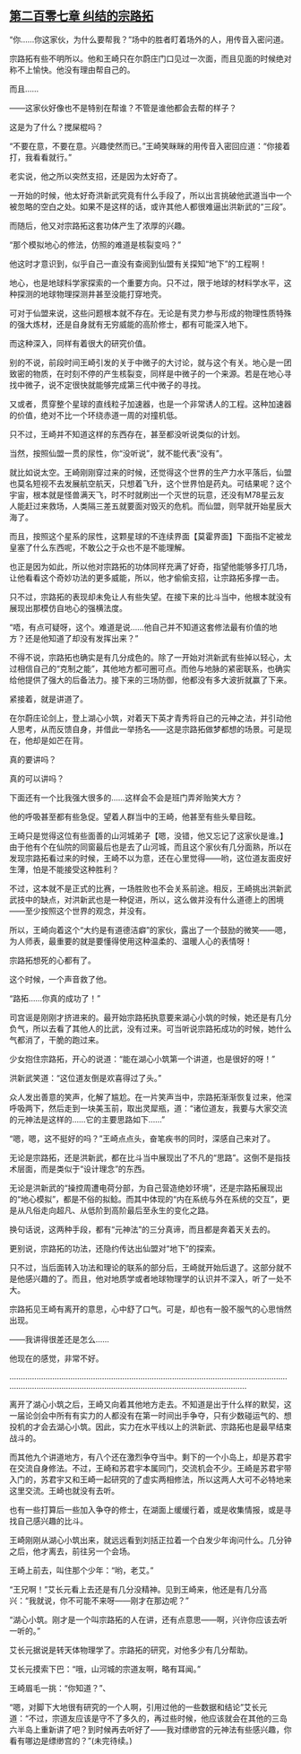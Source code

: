 ## [第二百零七章 纠结的宗路拓](https://www.xxbiquge.com/11_11207/9170637.html)


  “你……你这家伙，为什么要帮我？”场中的胜者盯着场外的人，用传音入密问道。

  宗路拓有些不明所以。他和王崎只在尔蔚庄门口见过一次面，而且见面的时候绝对称不上愉快。他没有理由帮自己的。

  而且……

  ——这家伙好像也不是特别在帮谁？不管是谁他都会去帮的样子？

  这是为了什么？搅屎棍吗？

  “不要在意，不要在意。兴趣使然而已。”王崎笑眯眯的用传音入密回应道：“你接着打，我看看就行。”

  老实说，他之所以突然支招，还是因为太好奇了。

  一开始的时候，他太好奇洪新武究竟有什么手段了，所以出言挑破他武道当中一个被忽略的空白之处。如果不是这样的话，或许其他人都很难逼出洪新武的“三段”。

  而随后，他又对宗路拓这套功体产生了浓厚的兴趣。

  “那个模拟地心的修法，仿照的难道是核裂变吗？”

  他这时才意识到，似乎自己一直没有查阅到仙盟有关探知“地下”的工程啊！

  地心，也是地球科学家探索的一个重要方向。只不过，限于地球的材料学水平，这种探测的地球物理探测井甚至没能打穿地壳。

  可对于仙盟来说，这些问题根本就不存在。无论是有灵力参与形成的物理性质特殊的强大炼材，还是自身就有无穷威能的高阶修士，都有可能深入地下。

  而这种深入，同样有着很大的研究价值。

  别的不说，前段时间王崎引发的关于中微子的大讨论，就与这个有关。地心是一团致密的物质，在时刻不停的产生核裂变，同样是中微子的一个来源。若是在地心寻找中微子，说不定很快就能够完成第三代中微子的寻找。

  又或者，贯穿整个星球的直线粒子加速器，也是一个非常诱人的工程。这种加速器的价值，绝对不比一个环绕赤道一周的对撞机低。

  只不过，王崎并不知道这样的东西存在，甚至都没听说类似的计划。

  当然，按照仙盟一贯的尿性，你“没听说”，就不能代表“没有”。

  就比如说太空。王崎刚刚穿过来的时候，还觉得这个世界的生产力水平落后，仙盟也莫名短视不去发展航空航天，只想着飞升，这个世界怕是药丸。可结果呢？这个宇宙，根本就是怪兽满天飞，时不时就刷出一个灭世的玩意，还没有M78星云友人能赶过来救场，人类隔三差五就要面对毁灭的危机。而仙盟，则早就开始星辰大海了。

  而且，按照这个星系的尿性，这颗星球的不连续界面【莫霍界面】下面指不定被龙皇塞了什么东西呢，不敢公之于众也不是不能理解。

  也正是因为如此，所以他对宗路拓的功体同样充满了好奇，指望他能够多打几场，让他看看这个奇妙功法的更多威能，所以，他才偷偷支招，让宗路拓多撑一击。

  只不过，宗路拓的表现却未免让人有些失望。在接下来的比斗当中，他根本就没有展现出那模仿自地心的强横法度。

  “唔，有点可疑呀，这个。难道是说……他自己并不知道这套修法最有价值的地方？还是他知道了却没有发挥出来？”

  不得不说，宗路拓也确实是有几分成色的。除了一开始对洪新武有些掉以轻心，太过相信自己的“克制之能”，其他地方都可圈可点。而他与地脉的紧密联系，也确实给他提供了强大的后备法力。接下来的三场防御，他都没有多大波折就赢了下来。

  紧接着，就是讲道了。

  在尔蔚庄论剑上，登上湖心小筑，对着天下英才青秀将自己的元神之法，并引动他人思考，从而反馈自身，并借此一举扬名——这是宗路拓做梦都想的场景。可是现在，他却是如芒在背。

  真的要讲吗？

  真的可以讲吗？

  下面还有一个比我强大很多的……这样会不会是班门弄斧贻笑大方？

  他的呼吸甚至都有些急促。望着人群当中的王崎，他甚至有些头晕目眩。

  王崎只是觉得这位有些面善的山河城弟子【嗯，没错，他又忘记了这家伙是谁。】由于他有个在仙院的同窗最后也是去了山河城，而且这个家伙有几分面熟，所以在发现宗路拓看过来的时候，王崎不以为意，还在心里觉得——哟，这位道友面皮好生薄，怕是不能接受这种胜利？

  不过，这本就不是正式的比赛，一场胜败也不会关系前途。相反，王崎挑出洪新武武技中的缺点，对洪新武也是一种促进，所以，这么做并没有什么道德上的困境——至少按照这个世界的观念，并没有。

  所以，王崎向着这个“大约是有道德洁癖”的家伙，露出了一个鼓励的微笑——嗯，为人师表，最重要的就是要懂得使用这种温柔的、温暖人心的表情呀！

  宗路拓想死的心都有了。

  这个时候，一个声音救了他。

  “路拓……你真的成功了！”

  司宫谣是刚刚才挤进来的。最开始宗路拓执意要来湖心小筑的时候，她还是有几分负气，所以去看了其他人的比武，没有过来。可当听说宗路拓成功的时候，她什么气都消了，干脆的跑过来。

  少女抱住宗路拓，开心的说道：“能在湖心小筑第一个讲道，也是很好的呀！”

  洪新武笑道：“这位道友倒是欢喜得过了头。”

  众人发出善意的笑声，化解了尴尬。在一片笑声当中，宗路拓渐渐恢复过来，他深呼吸两下，然后走到一块美玉前，取出灵犀瓶，道：“诸位道友，我要与大家交流的元神法是这样的……它的主要思路如下……”

  “嗯，嗯，这不挺好的吗？”王崎点点头，奋笔疾书的同时，深感自己来对了。

  无论是宗路拓，还是洪新武，都在比斗当中展现出了不凡的“思路”。这倒不是指技术层面，而是类似于“设计理念”的东西。

  无论是洪新武的“操控周遭电荷分部，为自己营造绝妙环境”，还是宗路拓展现出的“地心模拟”，都是不俗的拟鲶。而其中体现的“内在系统与外在系统的交互”，更是从凡俗走向超凡、从低阶到高阶最后至永生的变化之路。

  换句话说，这两种手段，都有“元神法”的三分真谛，而且都是奔着天关去的。

  更别说，宗路拓的功法，还隐约传达出仙盟对“地下”的探索。

  只不过，当后面转入功法和理论的联系的部分后，王崎就开始后退了。这部分就不是他感兴趣的了。而且，他对地质学或者地球物理学的认识并不深入，听了一处不大。

  宗路拓见王崎有离开的意思，心中舒了口气。可是，却也有一股不服气的心思悄然出现。

  ——我讲得很差还是怎么……

  他现在的感觉，非常不好。

  …………………………………………………………………………………………………………………………………………………………………………………………………………

  离开了湖心小筑之后，王崎又向着其他地方走去。不知道是出于什么样的默契，这一届论剑会中所有有实力的人都没有在第一时间出手争夺，只有少数碰运气的、想投机的才会去湖心小筑。因此，实力在水平线以上的洪新武、宗路拓也是最早结束战斗的。

  而其他九个讲道地方，有八个还在激烈争夺当中。剩下的一个小岛上，却是苏君宇在交流自身修法。不过，王崎和苏君宇本属同门，交流机会不少。王崎是苏君宇带入门的，苏君宇又和王崎一起研究的了虚实两相修法，所以这两人大可不必特地来这里交流。王崎也就没有去听。

  也有一些打算后一些加入争夺的修士，在湖面上缓缓行着，或是收集情报，或是寻找自己感兴趣的比斗。

  王崎刚刚从湖心小筑出来，就远远看到刘括正拉着一个白发少年询问什么。几分钟之后，他才离去，前往另一个会场。

  王崎上前去，叫住那个少年：“哟，老艾。”

  “王兄啊！”艾长元看上去还是有几分没精神。见到王崎来，他还是有几分高兴：“我就说，你不可能不来呀——刚才在那边呢？”

  “湖心小筑。刚才是一个叫宗路拓的人在讲，还有点意思——啊，兴许你应该去听一听的。”

  艾长元据说是转天体物理学了。宗路拓的研究，对他多少有几分帮助。

  艾长元摸索下巴：“哦，山河城的宗道友啊，略有耳闻。”

  王崎眉毛一挑：“你知道？”、

  “嗯，对脚下大地很有研究的一个人啊，引用过他的一些数据和结论”艾长元道：“不过，宗道友应该是守不了多久的，再过些时候，他应该就会在其他的三岛六半岛上重新讲了吧？到时候再去听好了——我对缥缈宫的元神法有些感兴趣，你看有哪边是缥缈宫的？”(未完待续。)
